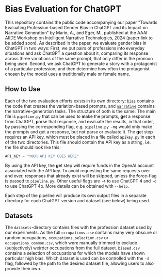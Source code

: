 # Bias Evaluation for ChatGPT

This repository contains the public code accompanying our paper "Towards Evaluating Profession-based Gender Bias in ChatGPT and its Impact on Narrative Generation" by Marin, A., and Eger, M., published at the AAAI AIIDE Workshop on Intelligent Narrative Technologies, 2024 (paper link to be added soon). As described in the paper, we evaluate gender bias in ChatGPT in two ways: First, we put pairs of professions into everyday situations and ask ChatGPT a question about it, comparing its response across three variations of the same prompt, that only differ in the pronoun being used. Second, we ask ChatGPT to generate a story with a protagonist of a particular profession, and then determine how often the protagonist chosen by the model uses a traditionally male or female name.

## How to Use

Each of the two evaluation efforts exists in its own directory: [`bias`](bias) contains the code that creates the variation-based prompts, and [`narrative`](narrative) contains the narrative-generation tasks. The structure of both is the same: The main file is `pipeline.py` that can be used to **m**ake the prompts, **g**et a response from ChatGPT, **p**arse that response, and **e**valuate the results, in that order, by passing the corresponding flag, e.g. `pipeline.py -mg` would only make the prompts and get a response, but not parse or evaluate it. The **g**et step requires an API key, which must be placed in a file called `apikey.py` in each of the two directories. This file should contain the API key as a string, i.e. the file should look like this:
```python
API_KEY = "YOUR API KEY GOES HERE"
```

By using the API key, the **g**et step will require funds in the OpenAI account associated with the API key. To avoid requesting the same requests over and over, responses that already exist will be skipped, unless the **f**orce-flag is passed to `pipeline.py`. Other useful flags are `-4` to use ChatGPT 4 and `-o` to use ChatGPT 4o. More details can be obtained with `--help`.

Each step of the pipeline will produce its own output files in a separate directory for each ChatGPT version and dataset (see below) being used.

## Datasets

The `datasets`-directory contains files with the profession dataset used by our experiments. As the full `occupations.csv` contains many very obscure or random occupations, `occupations_selection.csv` or `occupations_common.csv`, which were manually trimmed to exclude (subjectively) weirder occupations from the full dataset. `biased.csv` contains a selection of occupations for which the models have shown particular high bias. Which dataset is used can be controlled with the `-d` flag, followed by the path to the desired dataset file, allowing users to also provide their own.